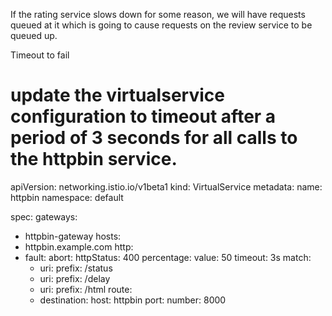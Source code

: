 If the rating service slows down for some reason, we will have requests queued at it which is going to cause requests on the review service to be queued up.

Timeout to fail

# update the virtualservice configuration to timeout after a period of 3 seconds for all calls to the httpbin service.

apiVersion: networking.istio.io/v1beta1
kind: VirtualService
metadata:
  name: httpbin
  namespace: default

spec:
  gateways:
  - httpbin-gateway
  hosts:
  - httpbin.example.com
  http:
  - fault:
      abort:
        httpStatus: 400
        percentage:
          value: 50
    timeout: 3s
    match:
    - uri:
        prefix: /status
    - uri:
        prefix: /delay
    - uri:
        prefix: /html
    route:
    - destination:
        host: httpbin
        port:
          number: 8000
